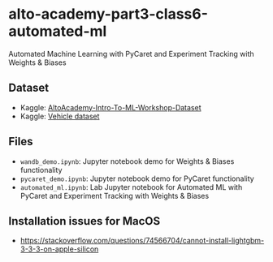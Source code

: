 # alto-academy-part3-class6-automated-ml
Automated Machine Learning with PyCaret and Experiment Tracking with Weights & Biases


## Dataset
- Kaggle: [AltoAcademy-Intro-To-ML-Workshop-Dataset](https://www.kaggle.com/datasets/28ec72dd6c8cc8e65fb4a03fa9e6de43af28b2a85e4c773e00fef103b1446b72)
- Kaggle: [Vehicle dataset](https://www.kaggle.com/datasets/nehalbirla/vehicle-dataset-from-cardekho)

## Files
- `wandb_demo.ipynb`: Jupyter notebook demo for Weights & Biases functionality
- `pycaret_demo.ipynb`: Jupyter notebook demo for PyCaret functionality
- `automated_ml.ipynb`: Lab Jupyter notebook for Automated ML with PyCaret and Experiment Tracking with Weights & Biases


## Installation issues for MacOS
- https://stackoverflow.com/questions/74566704/cannot-install-lightgbm-3-3-3-on-apple-silicon
